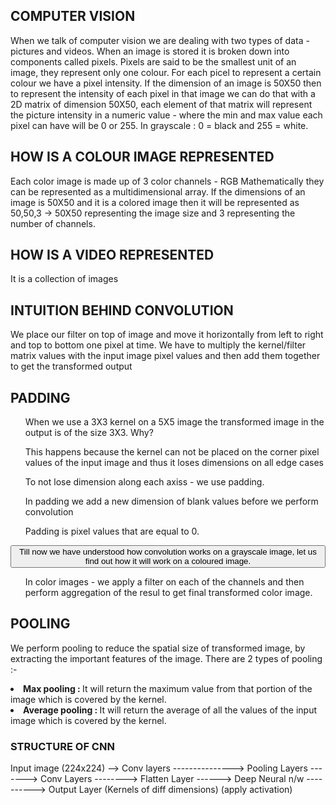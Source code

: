 <h2>COMPUTER VISION</h2>
<p>When we talk of computer vision we are dealing with two types of data - pictures and videos. When an image is stored it is broken down into components called pixels. 
Pixels are said to be the smallest unit of an image, they represent only one colour. For each picel to represent a certain colour we have a pixel intensity.
If the dimension of an image is 50X50 then to represent the intensity of each pixel in that image we can do that with a 2D matrix of dimension 50X50, each element of that matrix
will represent the picture intensity in a numeric value - where the min and max value each pixel can have will be 0 or 255.
In grayscale : 0 = black  and 255 = white.</p>

<h2>HOW IS A COLOUR IMAGE REPRESENTED</h2>
<p>Each color image is made up of 3 color channels - RGB
Mathematically they can be represented as a multidimensional array.
If the dimensions of an image is 50X50 and it is a colored image then it will be represented as 50,50,3 -> 50X50 representing the image size and 3 representing the number of channels.</p>

<h2>HOW IS A VIDEO REPRESENTED</h2>
<p>It is a collection of images</p>

<h2>INTUITION BEHIND CONVOLUTION</h2>
<p>We place our filter on top of image and move it horizontally from left to right  and top to bottom one pixel at time.
We have to multiply the kernel/filter matrix values with the input image pixel values and then add them together to get the transformed output</p>

<h2>PADDING</h2>
<ul>When we use a 3X3 kernel on a 5X5 image the transformed image in the output is of the size 3X3. Why?</ul>
<ul>This happens because the kernel can not be placed on the corner pixel values of the input image and thus it loses dimensions on all edge cases</ul>
<ul>To not lose dimension along each axiss - we use padding.</ul>
<ul>In padding we add a new dimension of blank values before we perform convolution</ul>
<ul>Padding is pixel values that are equal to 0.</ul>

<button>Till now we have understood how convolution works on a grayscale image, let us find out how it will work on a coloured image.</button>
<ul> In color images - we apply a filter on each of the channels and then perform aggregation of the resul to get final transformed color image.</ul>

<h2>POOLING</h2>
<p>We perform pooling to reduce the spatial size of transformed image, by extracting the important features of the image. 
There are 2 types of pooling :-
<li><b>Max pooling : </b> It will return the maximum value from that portion of the image which is covered by the kernel.</li>
<li><b>Average pooling : </b> It will return the average of all the values of the input image which is covered by the kernel.</li>
</p>

<h3>STRUCTURE OF CNN</h3>
Input image (224x224) --> Conv layers  ---------------> Pooling Layers -------> Conv Layers --------> Flatten Layer ------> Deep Neural n/w ----------> Output Layer
                          (Kernels of diff dimensions)                                                                      (apply activation)
